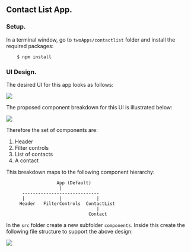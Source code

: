 ## Contact List App.

### Setup.

In a terminal window, go to `twoApps/contactlist` folder and install the required packages:

        $ npm install

### UI Design.

The desired UI for this app looks as follows:

![][contactsUI]

The proposed component breakdown for this UI is illustrated below:

![][contactsDesign]

Therefore the set of components are:

1. Header
1. Filter controls
1. List of contacts
1. A contact 

This breakdown maps to the following component hierarchy:

                       App (Default)
                        |
          -----------------------------
          |             |             |
         Header   FilterControls  ContactList
                                      |
                                   Contact

In the `src` folder create a new subfolder `components`. Inside this create the
 following file structure to support the above design:

![][contactfiles]

[contactsUI]: ./img/contactsUI.png
[contactsDesign]: ./img/contactsDesign.png
[contactfiles]: ./img/contactfiles.png
[faf]: https://fontawesome.com/
